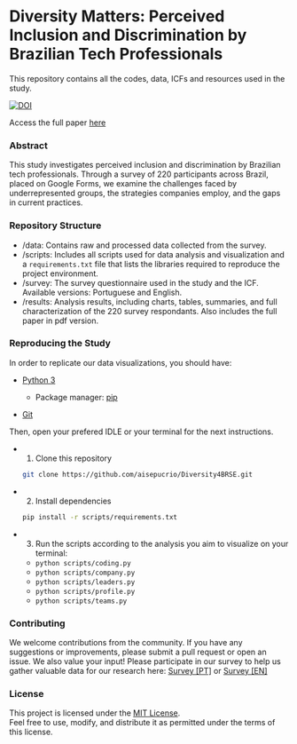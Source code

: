 # Diversity Matters: Perceived Inclusion and Discrimination by Brazilian Tech Professionals

This repository contains all the codes, data, ICFs and resources used in the study.

[![DOI](https://zenodo.org/badge/823398782.svg)](https://doi.org/10.5281/zenodo.15885217)

Access the full paper [here](results/Diversity4SEBR.pdf)

### Abstract

This study investigates perceived inclusion and discrimination by Brazilian tech professionals. Through a survey of 220 participants across Brazil, placed on Google Forms, we examine the challenges faced by underrepresented groups, the strategies companies employ, and the gaps in current practices.

### Repository Structure

- /data: Contains raw and processed data collected from the survey.
- /scripts: Includes all scripts used for data analysis and visualization and a `requirements.txt` file that lists the libraries required to reproduce the project environment.
- /survey: The survey questionnaire used in the study and the ICF. Available versions: Portuguese and English.
- /results: Analysis results, including charts, tables, summaries, and full characterization of the 220 survey respondants. Also includes the full paper in pdf version.

### Reproducing the Study

In order to replicate our data visualizations, you should have:

- [Python 3](https://www.python.org/downloads/release/python-3135/)
    - Package manager: [pip](https://pip.pypa.io/en/stable/installation/)

- [Git](https://git-scm.com)

Then, open your prefered IDLE or your terminal for the next instructions.

- 1. Clone this repository

    ```bash
   git clone https://github.com/aisepucrio/Diversity4BRSE.git
   ```

- 2. Install dependencies

    ```bash
   pip install -r scripts/requirements.txt
   ```

- 3. Run the scripts according to the analysis you aim to visualize on your terminal:

    - `python scripts/coding.py`
    - `python scripts/company.py`
    - `python scripts/leaders.py`
    - `python scripts/profile.py`
    - `python scripts/teams.py`

### Contributing

We welcome contributions from the community. If you have any suggestions or improvements, please submit a pull request or open an issue. We also value your input! Please participate in our survey to help us gather valuable data for our research here: [Survey [PT]](https://forms.gle/n9wLZbP2Nd2nRhUD9) or [Survey [EN]](https://forms.gle/21LsnDiqJqDLoihW8)

### License

This project is licensed under the [MIT License](https://opensource.org/licenses/MIT).  
Feel free to use, modify, and distribute it as permitted under the terms of this license.
